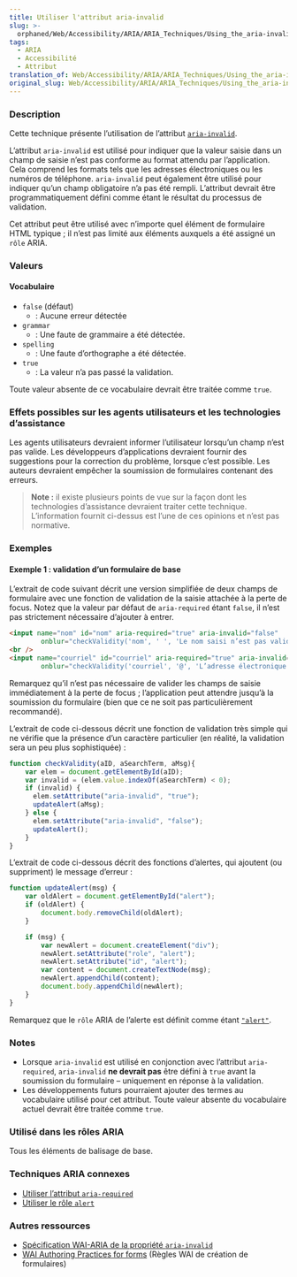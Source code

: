 ```yaml
---
title: Utiliser l'attribut aria-invalid
slug: >-
  orphaned/Web/Accessibility/ARIA/ARIA_Techniques/Using_the_aria-invalid_attribute
tags:
  - ARIA
  - Accessibilité
  - Attribut
translation_of: Web/Accessibility/ARIA/ARIA_Techniques/Using_the_aria-invalid_attribute
original_slug: Web/Accessibility/ARIA/ARIA_Techniques/Using_the_aria-invalid_attribute
---
```

### Description

Cette technique présente l’utilisation de l’attribut [`aria-invalid`](http://www.w3.org/TR/wai-aria/states_and_properties#aria-invalid).

L’attribut `aria-invalid` est utilisé pour indiquer que la valeur saisie dans un champ de saisie n’est pas conforme au format attendu par l’application. Cela comprend les formats tels que les adresses électroniques ou les numéros de téléphone. `aria-invalid` peut également être utilisé pour indiquer qu’un champ obligatoire n’a pas été rempli. L’attribut devrait être programmatiquement défini comme étant le résultat du processus de validation.

Cet attribut peut être utilisé avec n’importe quel élément de formulaire HTML typique&nbsp;; il n’est pas limité aux éléments auxquels a été assigné un `rôle` ARIA.

### Valeurs

#### Vocabulaire

- `false` (défaut)
  - : Aucune erreur détectée
- `grammar`
  - : Une faute de grammaire a été détectée.
- `spelling`
  - : Une faute d’orthographe a été détectée.
- `true`
  - : La valeur n’a pas passé la validation.

Toute valeur absente de ce vocabulaire devrait être traitée comme `true`.

### Effets possibles sur les agents utilisateurs et les technologies d’assistance

Les agents utilisateurs devraient informer l’utilisateur lorsqu’un champ n’est pas valide. Les développeurs d’applications devraient fournir des suggestions pour la correction du problème, lorsque c’est possible. Les auteurs devraient empêcher la soumission de formulaires contenant des erreurs.

> **Note :** il existe plusieurs points de vue sur la façon dont les technologies d’assistance devraient traiter cette technique. L’information fournit ci-dessus est l’une de ces opinions et n’est pas normative.

### Exemples

#### Exemple 1&nbsp;: validation d’un formulaire de base

L’extrait de code suivant décrit une version simplifiée de deux champs de formulaire avec une fonction de validation de la saisie attachée à la perte de focus. Notez que la valeur par défaut de `aria-required` étant `false`, il n’est pas strictement nécessaire d’ajouter à entrer.

```html
<input name="nom" id="nom" aria-required="true" aria-invalid="false"
        onblur="checkValidity('nom', ' ', 'Le nom saisi n’est pas valide (vous devez saisir un nom et un prénom)');"/>
<br />
<input name="courriel" id="courriel" aria-required="true" aria-invalid="false"
        onblur="checkValidity('courriel', '@', 'L’adresse électronique saisie n’est pas valide');"/>
```

Remarquez qu’il n’est pas nécessaire de valider les champs de saisie immédiatement à la perte de focus&nbsp;; l’application peut attendre jusqu’à la soumission du formulaire (bien que ce ne soit pas particulièrement recommandé).

L’extrait de code ci-dessous décrit une fonction de validation très simple qui ne vérifie que la présence d’un caractère particulier (en réalité, la validation sera un peu plus sophistiquée)&nbsp;:

```js
function checkValidity(aID, aSearchTerm, aMsg){
    var elem = document.getElementById(aID);
    var invalid = (elem.value.indexOf(aSearchTerm) < 0);
    if (invalid) {
      elem.setAttribute("aria-invalid", "true");
      updateAlert(aMsg);
    } else {
      elem.setAttribute("aria-invalid", "false");
      updateAlert();
    }
}
```

L’extrait de code ci-dessous décrit des fonctions d’alertes, qui ajoutent (ou suppriment) le message d’erreur&nbsp;:

```js
function updateAlert(msg) {
    var oldAlert = document.getElementById("alert");
    if (oldAlert) {
        document.body.removeChild(oldAlert);
    }

    if (msg) {
        var newAlert = document.createElement("div");
        newAlert.setAttribute("role", "alert");
        newAlert.setAttribute("id", "alert");
        var content = document.createTextNode(msg);
        newAlert.appendChild(content);
        document.body.appendChild(newAlert);
    }
}
```

Remarquez que le `rôle` ARIA de l’alerte est définit comme étant [`"alert"`](/fr/Accessibilité/ARIA/Techniques_ARIA/Utiliser_le_rôle_alert).

### Notes

- Lorsque `aria-invalid` est utilisé en conjonction avec l’attribut `aria-required`, `aria-invalid` **ne devrait pas** être défini à `true` avant la soumission du formulaire – uniquement en réponse à la validation.
- Les développements futurs pourraient ajouter des termes au vocabulaire utilisé pour cet attribut. Toute valeur absente du vocabulaire actuel devrait être traitée comme `true`.

### Utilisé dans les rôles ARIA

Tous les éléments de balisage de base.

### Techniques ARIA connexes

- [Utiliser l’attribut `aria-required`](/fr/Accessibilité/ARIA/Techniques_ARIA/Utiliser_l_attribut_aria-required)
- [Utiliser le rôle `alert`](/fr/Accessibilité/ARIA/Techniques_ARIA/Utiliser_le_rôle_alert)

### Autres ressources

- [Spécification WAI-ARIA de la propriété `aria-invalid`](http://www.w3.org/TR/wai-aria/states_and_properties#aria-invalid)
- [WAI Authoring Practices for forms](http://www.w3.org/TR/wai-aria-practices/#ariaform) (Règles WAI de création de formulaires)
